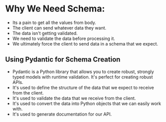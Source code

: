 # Why We Need Schema:
- Its a pain to get all the values from body.
- The client can send whatever data they want.
- The data isn't getting validated.
- We need to validate the data before processing it.
- We ultimately force the client to send data in a schema that we expect.

## Using Pydantic for Schema Creation
- Pydantic is a Python library that allows you to create robust, strongly typed models with runtime
validation. It's perfect for creating robust APIs.
- It's used to define the structure of the data that we expect to receive from the client.
- It's used to validate the data that we receive from the client.
- It's used to convert the data into Python objects that we can easily work with.
- It's used to generate documentation for our API.
